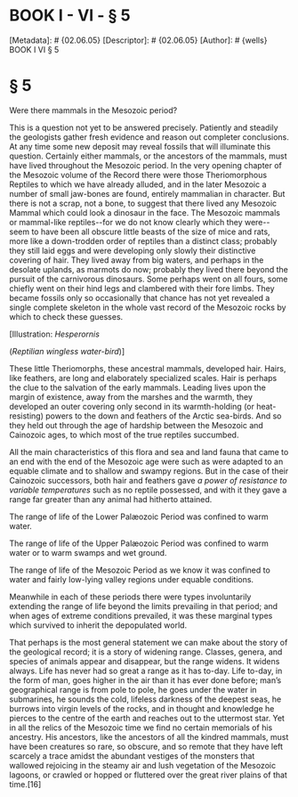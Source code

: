 # BOOK I - VI - § 5
[Metadata]: # {02.06.05}
[Descriptor]: # {02.06.05}
[Author]: # {wells}
BOOK I
VI
§ 5
# § 5
Were there mammals in the Mesozoic period?

This is a question not yet to be answered precisely. Patiently and steadily the
geologists gather fresh evidence and reason out completer conclusions. At any
time some new deposit may reveal fossils that will illuminate this question.
Certainly either mammals, or the ancestors of the mammals, must have lived
throughout the Mesozoic period. In the very opening chapter of the Mesozoic
volume of the Record there were those Theriomorphous Reptiles to which we have
already alluded, and in the later Mesozoic a number of small jaw-bones are
found, entirely mammalian in character. But there is not a scrap, not a bone,
to suggest that there lived any Mesozoic Mammal which could look a dinosaur in
the face. The Mesozoic mammals or mammal-like reptiles--for we do not know
clearly which they were--seem to have been all obscure little beasts of the
size of mice and rats, more like a down-trodden order of reptiles than a
distinct class; probably they still laid eggs and were developing only slowly
their distinctive covering of hair. They lived away from big waters, and
perhaps in the desolate uplands, as marmots do now; probably they lived there
beyond the pursuit of the carnivorous dinosaurs. Some perhaps went on all
fours, some chiefly went on their hind legs and clambered with their fore
limbs. They became fossils only so occasionally that chance has not yet
revealed a single complete skeleton in the whole vast record of the Mesozoic
rocks by which to check these guesses.

[Illustration: _Hesperornis_

(_Reptilian wingless water-bird_)]

These little Theriomorphs, these ancestral mammals, developed hair. Hairs, like
feathers, are long and elaborately specialized scales. Hair is perhaps the clue
to the salvation of the early mammals. Leading lives upon the margin of
existence, away from the marshes and the warmth, they developed an outer
covering only second in its warmth-holding (or heat-resisting) powers to the
down and feathers of the Arctic sea-birds. And so they held out through the age
of hardship between the Mesozoic and Cainozoic ages, to which most of the true
reptiles succumbed.

All the main characteristics of this flora and sea and land fauna that came to
an end with the end of the Mesozoic age were such as were adapted to an equable
climate and to shallow and swampy regions. But in the case of their Cainozoic
successors, both hair and feathers gave _a power of resistance to variable
temperatures_ such as no reptile possessed, and with it they gave a range far
greater than any animal had hitherto attained.

The range of life of the Lower Palæozoic Period was confined to warm water.

The range of life of the Upper Palæozoic Period was confined to warm water or
to warm swamps and wet ground.

The range of life of the Mesozoic Period as we know it was confined to water
and fairly low-lying valley regions under equable conditions.

Meanwhile in each of these periods there were types involuntarily extending the
range of life beyond the limits prevailing in that period; and when ages of
extreme conditions prevailed, it was these marginal types which survived to
inherit the depopulated world.

That perhaps is the most general statement we can make about the story of the
geological record; it is a story of widening range. Classes, genera, and
species of animals appear and disappear, but the range widens. It widens
always. Life has never had so great a range as it has to-day. Life to-day, in
the form of man, goes higher in the air than it has ever done before; man’s
geographical range is from pole to pole, he goes under the water in submarines,
he sounds the cold, lifeless darkness of the deepest seas, he burrows into
virgin levels of the rocks, and in thought and knowledge he pierces to the
centre of the earth and reaches out to the uttermost star. Yet in all the
relics of the Mesozoic time we find no certain memorials of his ancestry. His
ancestors, like the ancestors of all the kindred mammals, must have been
creatures so rare, so obscure, and so remote that they have left scarcely a
trace amidst the abundant vestiges of the monsters that wallowed rejoicing in
the steamy air and lush vegetation of the Mesozoic lagoons, or crawled or
hopped or fluttered over the great river plains of that time.[16]

